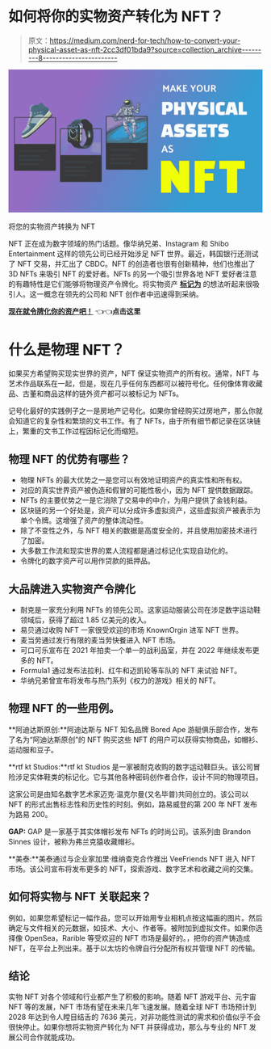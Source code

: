 # 如何将你的实物资产转化为 NFT？

> 原文：<https://medium.com/nerd-for-tech/how-to-convert-your-physical-asset-as-nft-2cc3df01bda9?source=collection_archive---------8----------------------->

![](img/5d4c47db94e03b162eaa9f2940a31df3.png)

将您的实物资产转换为 NFT

NFT 正在成为数字领域的热门话题。像华纳兄弟、Instagram 和 Shibo Entertainment 这样的领先公司已经开始涉足 NFT 世界。最近，韩国银行还测试了 NFT 交易，并汇出了 CBDC。NFT 的创造者也很有创新精神，他们也推出了 3D NFTs 来吸引 NFT 的爱好者。NFTs 的另一个吸引世界各地 NFT 爱好者注意的有趣特性是它们能够将物理资产令牌化。将实物资产 [**标记为**](https://bit.ly/3tglH36) 的想法听起来很吸引人。这一概念在领先的公司和 NFT 创作者中迅速得到采纳。

[**现在就令牌化你的资产吧！**](https://www.blockchainappfactory.com/real-estate-tokenization?utm_source=9/11/22&utm_medium=Medium+Nerd+for+tech&utm_campaign=senpagapandian) 👈👈**点击这里**

# **什么是物理 NFT？**

如果买方希望购买现实世界的资产，NFT 保证实物资产的所有权。通常，NFT 与艺术作品联系在一起，但是，现在几乎任何东西都可以被符号化。任何像体育收藏品、古董和商品这样的链外资产都可以被标记为 NFTs。

记号化最好的实践例子之一是房地产记号化。如果你曾经购买过房地产，那么你就会知道它的复杂性和繁琐的文书工作。有了 NFTs，由于所有细节都记录在区块链上，繁重的文书工作过程因标记化而缩短。

## **物理 NFT 的优势有哪些**？

*   物理 NFTs 的最大优势之一是您可以有效地证明资产的真实性和所有权。
*   对应的真实世界资产被伪造和假冒的可能性极小，因为 NFT 提供数据跟踪。
*   NFTs 的主要优势之一是它消除了交易中的中介，为用户提供了金钱利益。
*   区块链的另一个好处是，资产可以分成许多虚拟资产，这些虚拟资产被表示为单个令牌。这增强了资产的整体流动性。
*   除了不变性之外，与 NFT 相关的数据是高度安全的，并且使用加密技术进行了加密。
*   大多数工作流和现实世界的累人流程都是通过标记化实现自动化的。
*   令牌化的数字资产可以用作贷款的抵押品。

## **大品牌进入实物资产令牌化**

*   耐克是一家充分利用 NFTs 的领先公司。这家运动服装公司在涉足数字运动鞋领域后，获得了超过 1.85 亿美元的收入。
*   易贝通过收购 NFT 一家很受欢迎的市场 KnownOrgin 进军 NFT 世界。
*   麦当劳通过发行有限的麦当劳快餐进入 NFT 市场。
*   可口可乐宣布在 2021 年拍卖一个单一的战利品室，并在 2022 年继续发布更多的 NFT。
*   Formula1 通过发布法拉利、红牛和迈凯轮等车队的 NFT 来试验 NFT。
*   华纳兄弟曾宣布将发布与热门系列《权力的游戏》相关的 NFT。

## **物理 NFT 的一些用例**。

**阿迪达斯原创:**阿迪达斯与 NFT 知名品牌 Bored Ape 游艇俱乐部合作，发布了名为“阿迪达斯原创”的 NFT 购买这些 NFT 的用户可以获得实物商品，如帽衫、运动服和豆子。

**rtf kt Studios:**rtf kt Studios 是一家被耐克收购的数字运动鞋巨头。该公司冒险涉足实体鞋类的标记化。它与其他各种密码创作者合作，设计不同的物理项目。

这家公司是由知名数字艺术家迈克·温克尔曼(又名毕普)共同创立的。该公司以 NFT 的形式出售标志性和历史性的时刻。例如，路易威登的第 200 年 NFT 发布为路易 200。

**GAP:** GAP 是一家基于其实体帽衫发布 NFTs 的时尚公司。该系列由 Brandon Sinnes 设计，被称为弗兰克猿收藏帽衫。

**美泰:**美泰通过与企业家加里·维纳查克合作推出 VeeFriends NFT 进入 NFT 市场。该公司宣布将发布更多的 NFT，探索游戏、数字艺术和收藏之间的交集。

## **如何将实物与 NFT** 关联起来？

例如，如果您希望标记一幅作品，您可以开始用专业相机点按这幅画的图片。然后确定与文件相关的元数据，如技术、大小、作者等。被附加到虚拟文件。如果你选择像 OpenSea，Rarible 等受欢迎的 NFT 市场是最好的。，把你的资产铸造成 NFT，在平台上列出来。基于以太坊的令牌自行分配所有权并管理 NFT 的传输。

## **结论**

实物 NFT 对各个领域和行业都产生了积极的影响。随着 NFT 游戏平台、元宇宙 NFT 等的发展，NFT 市场有望在未来几年飞速发展。随着全球 NFT 市场预计到 2028 年达到令人瞠目结舌的 7636 美元，对非功能性测试的需求和价值似乎不会很快停止。如果你想将实物资产转化为 NFT 并获得成功，那么与专业的 NFT 发展公司合作就能成功。